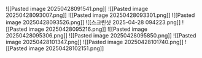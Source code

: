![[Pasted image 20250428091541.png]]
![[Pasted image 20250428093007.png]]
![[Pasted image 20250428093301.png]]
![[Pasted image 20250428093526.png]]
![[스크린샷 2025-04-28 094223.png]]
![[Pasted image 20250428095216.png]]
![[Pasted image 20250428095306.png]]
![[Pasted image 20250428095850.png]]
![[Pasted image 20250428101347.png]]
![[Pasted image 20250428101740.png]]
![[Pasted image 20250428102151.png]]































































































